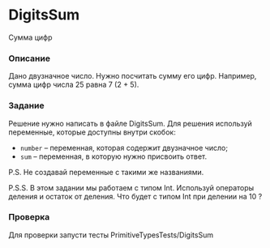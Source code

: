 # DigitsSum

Сумма цифр

### Описание

Дано двузначное число. Нужно посчитать сумму его цифр. Например, сумма цифр числа 25 равна 7 (2 + 5).

### Задание

Решение нужно написать в файле DigitsSum. Для решения используй переменные, которые доступны внутри скобок:
- `number` – переменная, которая содержит двузначное число; 
- `sum` – переменная, в которую нужно присвоить ответ. 

P.S. Не создавай переменные с такими же названиями. 
 
P.S.S. В этом задании мы работаем с типом Int. Используй операторы деления и остаток от деления. Что будет с типом Int при делении на 10 ?

### Проверка

Для проверки запусти тесты PrimitiveTypesTests/DigitsSum
